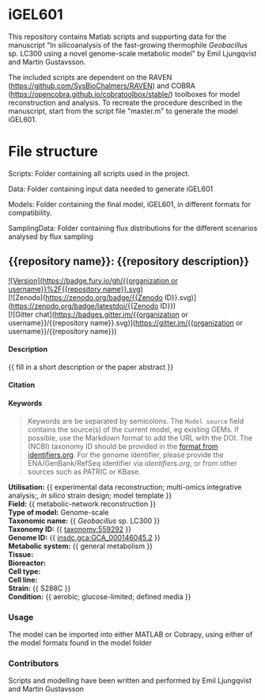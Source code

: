 # iGEL601
This repository contains Matlab scripts and supporting data for the manuscript "In silicoanalysis of the fast-growing thermophile *Geobacillus* sp. LC300 using a novel genome-scale metabolic model" by Emil Ljungqvist and Martin Gustavsson. 

The included scripts are dependent on the RAVEN (https://github.com/SysBioChalmers/RAVEN) and COBRA (https://opencobra.github.io/cobratoolbox/stable/) toolboxes for model reconstruction and analysis. To recreate the procedure described in the manuscript, start from the script file "master.m" to generate the model iGEL601.

# File structure

Scripts: Folder containing all scripts used in the project.

Data: Folder containing input data needed to generate iGEL601

Models: Folder containing the final model, iGEL601, in different formats for compatibility.

SamplingData: Folder containing flux distributions for the different scenarios analysed by flux sampling

## {{repository name}}: {{repository description}}

[![Version](https://badge.fury.io/gh/{{organization or username}}%2F{{repository name}}.svg)](https://badge.fury.io/gh/sysbiochalmers/yeast-gem)  
[![Zenodo](https://zenodo.org/badge/{{Zenodo ID}}.svg)](https://zenodo.org/badge/latestdoi/{{Zenodo ID}})  
[![Gitter chat](https://badges.gitter.im/{{organization or username}}/{{repository name}}.svg)](https://gitter.im/{{organization or username}}/{{repository name}})


#### Description

{{ fill in a short description or the paper abstract }}


#### Citation


#### Keywords

> Keywords are be separated by semicolons.
> The `Model source` field contains the source(s) of the current model, eg existing GEMs. If possible, use the Markdown format to add the URL with the DOI. The (NCBI) taxonomy ID should be provided in the [format from identifiers.org](https://registry.identifiers.org/registry/taxonomy). For the genome identifier, please provide the ENA/GenBank/RefSeq identifier via *identifiers.org*, or from other sources such as PATRIC or KBase.  

**Utilisation:** {{ experimental data reconstruction; multi-omics integrative analysis;, _in silico_ strain design; model template }}  
**Field:** {{ metabolic-network reconstruction }}  
**Type of model:** Genome-scale  
**Taxonomic name:** {{ _Geobacillus_ sp. LC300 }}  
**Taxonomy ID:** {{ [taxonomy:559292](https://identifiers.org/taxonomy:559292) }}  
**Genome ID:** {{ [insdc.gca:GCA_000146045.2](https://identifiers.org/insdc.gca:GCA_000146045.2)  }}  
**Metabolic system:** {{ general metabolism }}  
**Tissue:**  
**Bioreactor:**    
**Cell type:**  
**Cell line:**  
**Strain:** {{ S288C }}  
**Condition:** {{ aerobic; glucose-limited; defined media }}  

### Usage

The model can be imported into either MATLAB or Cobrapy, using either of the model formats found in the model folder


### Contributors
Scripts and modelling have been written and performed by Emil Ljungqvist and Martin Gustavsson
